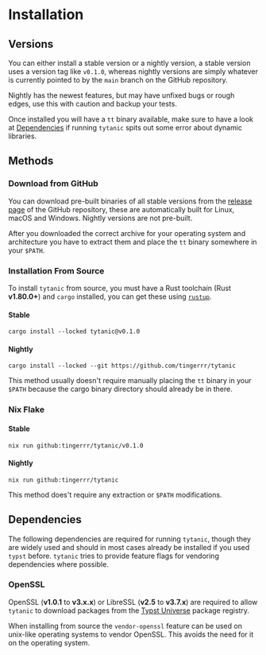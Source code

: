 # Installation
## Versions
You can either install a stable version or a nightly version, a stable version uses a version tag like `v0.1.0`, whereas nightly versions are simply whatever is currently pointed to by the `main` branch on the GitHub repository.

Nightly has the newest features, but may have unfixed bugs or rough edges, use this with caution and backup your tests.

Once installed you will have a `tt` binary available, make sure to have a look at [Dependencies](#dependencies) if running `tytanic` spits out some error about dynamic libraries.

## Methods
### Download from GitHub
You can download pre-built binaries of all stable versions from the [release page][releases] of the GitHub repository, these are automatically built for Linux, macOS and Windows.
Nightly versions are not pre-built.

After you downloaded the correct archive for your operating system and architecture you have to extract them and place the `tt` binary somewhere in your `$PATH`.

### Installation From Source
To install `tytanic` from source, you must have a Rust toolchain (Rust **v1.80.0+**) and `cargo` installed, you can get these using [`rustup`][rustup].

#### Stable
```shell
cargo install --locked tytanic@v0.1.0
```

#### Nightly
```shell
cargo install --locked --git https://github.com/tingerrr/tytanic
```

This method usually doesn't require manually placing the `tt` binary in your `$PATH` because the cargo binary directory should already be in there.

### Nix Flake
#### Stable
```shell
nix run github:tingerrr/tytanic/v0.1.0
```

#### Nightly
```shell
nix run github:tingerrr/tytanic
```

This method does't require any extraction or `$PATH` modifications.

## Dependencies
The following dependencies are required for running `tytanic`, though they are widely used and should in most cases already be installed if you used `typst` before.
`tytanic` tries to provide feature flags for vendoring dependencies where possible.

### OpenSSL
OpenSSL (**v1.0.1** to **v3.x.x**) or LibreSSL (**v2.5** to **v3.7.x**) are required to allow `tytanic` to download packages from the [Typst Universe][universe] package registry.

When installing from source the `vendor-openssl` feature can be used on unix-like operating systems to vendor OpenSSL.
This avoids the need for it on the operating system.

[releases]: https://github.com/tingerrr/tytanic/releases/
[rustup]: https://www.rust-lang.org/tools/install
[universe]: https://typst.app/universe
